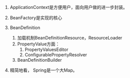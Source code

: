 1. ApplicationContext是方便用户，面向用户做的进一步封装。
2. BeanFactory是实现的核心
3. BeanDefinition

   1. 加载机制BeanDefinitionResource，ResourceLoader
   2. PropertyValue方面： 
      1. PropertyValuesEditor
      2. ConfigurablePropertyResolver
   3. BeanDefinitionBuilder

4. 精简地看， Spring是一个大Map。



